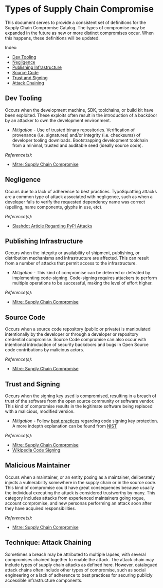 # Types of Supply Chain Compromise

This document serves to provide a consistent set of definitions for the Supply Chain Compromise Catalog.  The types of compromise may be expanded in the future as new or more distinct compromises occur.  When this happens, these definitions will be updated.

Index:


* [Dev Tooling](#dev-tooling)
* [Negligence](#negligence)
* [Publishing Infrastructure](#publishing-infrastructure)
* [Source Code](#source-code)
* [Trust and Signing](#trust-and-signing)
* [Attack Chaining](#technique-attack-chaining)


## Dev Tooling
Occurs when the development machine, SDK, toolchains, or build kit have been exploited.  These exploits often result in the introduction of a backdoor by an attacker to own the development environment.

- _Mitigation_ - Use of trusted binary repositories. Verification of provenance (i.e. signatures) and/or integrity (i.e. checksums) of developer tooling downloads. Bootstrapping development toolchain from a minimal, trusted and auditable seed (ideally source code).

_Reference(s)_:
- [Mitre: Supply Chain Compromise](https://attack.mitre.org/techniques/T1195/)


##  Negligence
Occurs due to a lack of adherence to best practices. TypoSquatting attacks are a common type of attack associated with negligence, such as when a developer fails to verify the requested dependency name was correct (spelling, name components, glyphs in use, etc).

_Reference(s)_:
- [Slashdot Article Regarding PyPI Attacks](https://developers.slashdot.org/story/17/09/16/2030229/pythons-official-repository-included-10-malicious-typo-squatting-modules)


## Publishing Infrastructure
Occurs when the integrity or availability of shipment, publishing, or distribution mechanisms and infrastructure are affected.  This can result from a number of attacks that permit access to the infrastructure.

- _Mitigation_ - This kind of compromise can be deterred or defeated by implementing code-signing.  Code-signing requires attackers to perform multiple operations to be successful, making the level of effort higher.

_Reference(s)_:
- [Mitre: Supply Chain Compromise](https://attack.mitre.org/techniques/T1195/)


## Source Code
Occurs when a source code repository (public or private) is manipulated intentionally by the developer or through a developer or repository credential compromise.  Source Code compromise can also occur with intentional introduction of security backdoors and bugs in Open Source code contributions by malicious actors.

_Reference(s)_:
- [Mitre: Supply Chain Compromise](https://attack.mitre.org/techniques/T1195/)


## Trust and Signing
Occurs when the signing key used is compromised, resulting in a breach of trust of the software from the open source community or software vendor.  This kind of compromise results in the legitimate software being replaced with a malicious, modified version.

- _Mitigation_ - Follow [best practices](https://www.entrustdatacard.com/knowledgebase/best-practices-for-code-signing-certificates) regarding code signing key protection.  A more indepth explanation can be found from [NIST](https://csrc.nist.gov/CSRC/media/Publications/white-paper/2018/01/26/security-considerations-for-code-signing/final/documents/security-considerations-for-code-signing.pdf)

_Reference(s)_:
- [Mitre: Supply Chain Compromise](https://attack.mitre.org/techniques/T1195/)
- [Wikipedia Code Signing](https://en.wikipedia.org/wiki/Code_signing)


## Malicious Maintainer
Occurs when a maintainer, or an entity posing as a maintainer, deliberately
injects a vulnerability somewhere in the supply chain or in the source code.
This kind of compromise could have great consequences because usually
the individual executing the attack is considered trustworthy by many.
This category includes attacks from experienced maintainers going rogue,
account compromise, and new personas performing an attack soon after they have
acquired responsibilities.


_Reference(s)_:
- [Mitre: Supply Chain Compromise](https://attack.mitre.org/techniques/T1195/)


## Technique: Attack Chaining
Sometimes a breach may be attributed to multiple lapses, with several compromises chained together to enable the attack. The attack chain may include types of supply chain attacks as defined here. However, catalogued attack chains often include other types of compromise, such as social engineering or a lack of adherence to best practices for securing publicly accessible infrastructure components.
